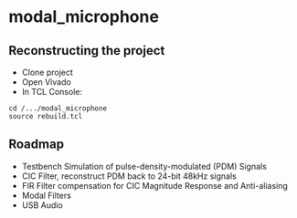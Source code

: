# modal_microphone

## Reconstructing the project
- Clone project
- Open Vivado
- In TCL Console:
``` 
cd /.../modal_microphone
source rebuild.tcl
```

## Roadmap
- Testbench Simulation of pulse-density-modulated (PDM) Signals
- CIC Filter, reconstruct PDM back to 24-bit 48kHz signals
- FIR Filter compensation for CIC Magnitude Response and Anti-aliasing
- Modal Filters
- USB Audio
